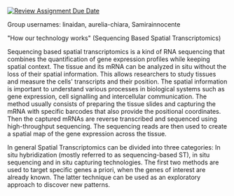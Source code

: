 [![Review Assignment Due Date](https://classroom.github.com/assets/deadline-readme-button-22041afd0340ce965d47ae6ef1cefeee28c7c493a6346c4f15d667ab976d596c.svg)](https://classroom.github.com/a/aKWLU3-A)

Group usernames: linaidan, aurelia-chiara, Samirainnocente

"How our technology works" (Sequencing Based Spatial Transcriptomics)

Sequencing based spatial transcriptomics is a kind of RNA sequencing that combines the quantification of gene expression profiles while keeping spatial context. The tissue and its mRNA can be analyzed in situ without the loss of their spatial information. This allows researchers to study tissues and measure the cells' transcripts and their position. The spatial information is important to understand various processes
in biological systems such as gene expression, cell signalling and intercellular communication. The method usually consists of preparing the tissue slides and capturing the mRNA with specific barcodes that also provide the positional coordinates. Then the captured mRNAs are reverse transcribed and sequenced using
high-throughput sequencing. The sequencing reads are then used to create a spatial map of the gene expression across the tissue. 

In general Spatial Transcriptomics can be divided into three categories: In situ hybridization (mostly referred to as sequencing-based ST), in situ sequencing and in situ capturing technologies. The first two methods are used to target specific genes a priori, when the genes of interest are already known. The latter technique can be used as an exploratory approach to discover new patterns.




